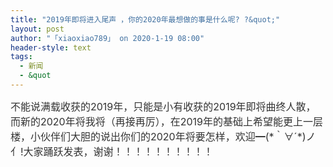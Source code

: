 ```yaml
---
title: "2019年即将进入尾声 ，你的2020年最想做的事是什么呢? ?&quot;"
layout: post
author: "「xiaoxiao789」 on 2020-1-19 08:00"
header-style: text
tags:
  - 新闻
  - &quot
---
```


<head></head>
<body>
 <font color="#333333"><font face="&amp;quot"><font style="font-size:16px">不能说满载收获的2019年，只能是小有收获的2019年即将曲终人散，而新的2020年将我将（再接再厉），在2019年的基础上希望能更上一层楼，小伙伴们大胆的说出你们的2020年将要怎样，欢迎━(*｀∀´*)ノ亻!大家踊跃发表，谢谢！！！！！！！！！！</font></font></font>
 <br>
</body>


